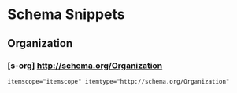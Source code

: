 # Schema Snippets

## Organization

### [s-org] http://schema.org/Organization

```html
itemscope="itemscope" itemtype="http://schema.org/Organization"
```
